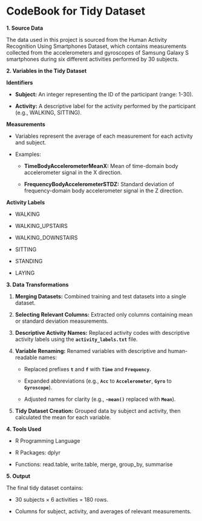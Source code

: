 # CodeBook for Tidy Dataset

**1. Source Data**

  The data used in this project is sourced from the Human Activity Recognition Using Smartphones Dataset, which contains measurements collected from the accelerometers and gyroscopes of Samsung Galaxy S smartphones during six different activities performed by 30 subjects.

**2. Variables in the Tidy Dataset**

**Identifiers**

  - **Subject:** An integer representing the ID of the participant (range: 1-30).
    
  - **Activity:** A descriptive label for the activity performed by the participant (e.g., WALKING, SITTING).

**Measurements**
  - Variables represent the average of each measurement for each activity and subject.
    
  - Examples:
    
      - **TimeBodyAccelerometerMeanX:** Mean of time-domain body accelerometer signal in the X direction.
        
      - **FrequencyBodyAccelerometerSTDZ:** Standard deviation of frequency-domain body accelerometer signal in the Z direction.

**Activity Labels**

- WALKING

- WALKING_UPSTAIRS

- WALKING_DOWNSTAIRS

- SITTING

- STANDING

- LAYING

**3. Data Transformations**

  1. **Merging Datasets:** Combined training and test datasets into a single dataset.

  2. **Selecting Relevant Columns:** Extracted only columns containing mean or standard deviation measurements.

  3. **Descriptive Activity Names:** Replaced activity codes with descriptive activity labels using the **`activity_labels.txt`** file.

  4. **Variable Renaming:** Renamed variables with descriptive and human-readable names:
     
       - Replaced prefixes **`t`** and **`f`** with **`Time`** and **`Frequency`**.
         
       - Expanded abbreviations (e.g., **`Acc`** to **`Accelerometer`**, **`Gyro`** to **`Gyroscope`**).
         
       - Adjusted names for clarity (e.g., **`-mean()`** replaced with **`Mean`**).
         
  5. **Tidy Dataset Creation:** Grouped data by subject and activity, then calculated the mean for each variable.


**4. Tools Used**

  - R Programming Language

  - R Packages: dplyr

  - Functions: read.table, write.table, merge, group_by, summarise

**5. Output**

The final tidy dataset contains:

  - 30 subjects × 6 activities = 180 rows.

  - Columns for subject, activity, and averages of relevant measurements.
